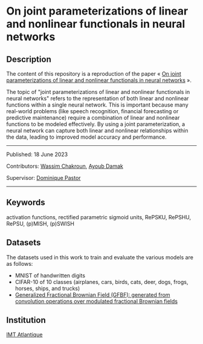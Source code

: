 # On joint parameterizations of linear and nonlinear functionals in neural networks

## Description

The content of this repository is a reproduction of the paper « [On joint parameterizations of linear and nonlinear functionals in neural networks](https://www.sciencedirect.com/science/article/abs/pii/S0893608022005111) ».

The topic of "joint parameterizations of linear and nonlinear functionals in neural networks" refers to the representation of both linear and nonlinear functions within a single neural network. This is important because many real-world problems (like  speech recognition, financial forecasting or predictive maintenance) require a combination of linear and nonlinear functions to be modeled effectively. By using a joint parameterization, a neural network can capture both linear and nonlinear relationships within the data, leading to improved model accuracy and performance.

---
Published: 18 June 2023

Contributors: [Wassim Chakroun](https://www.linkedin.com/in/wassim-chakroun), [Ayoub Damak](https://www.linkedin.com/in/ayoub-damak?miniProfileUrn=urn%3Ali%3Afs_miniProfile%3AACoAADRvwxABJV51KvYQDPZRWzLZpZ7_-2gg0IU&lipi=urn%3Ali%3Apage%3Ad_flagship3_detail_base%3BSYSDSZkiTdi56SZteHU07Q%3D%3D)

Supervisor: [Dominique Pastor](https://www.linkedin.com/in/dominique-pastor/)

---

## Keywords

activation functions, rectified parametric sigmoid units, RePSKU, RePSHU, RePSU, (p)MISH, (p)SWISH 

## Datasets

The datasets used in this work to train and evaluate the various models are as follows:
* MNIST of handwritten digits
* CIFAR-10 of 10 classes (airplanes, cars, birds, cats, deer, dogs, frogs, horses, ships, and trucks)
* [Generalized Fractional Brownian Field (GFBF): generated from convolution operations over modulated fractional Brownian fields](https://data.mendeley.com/datasets/7rjyfn5bgg/1)

## Institution

[IMT Atlantique](https://www.imt-atlantique.fr/fr)
